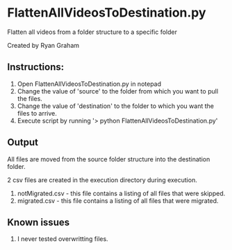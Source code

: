 # FlattenAllVideosToDestination.py
Flatten all videos from a folder structure to a specific folder

Created by Ryan Graham

## Instructions:
1. Open FlattenAllVideosToDestination.py in notepad
2. Change the value of 'source' to the folder from which you want to pull the files.
3. Change the value of 'destination' to the folder to which you want the files to arrive.
4. Execute script by running '> python FlattenAllVideosToDestination.py'

## Output
All files are moved from the source folder structure into the destination folder.

2 csv files are created in the execution directory during execution.
1. notMigrated.csv - this file contains a listing of all files that were skipped.
2. migrated.csv - this file contains a listing of all files that were migrated.

## Known issues
1. I never tested overwritting files.